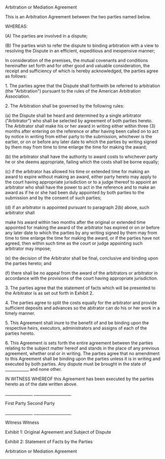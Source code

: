 Arbitration or Mediation Agreement

This is an Arbitration Agreement between the two parties named below.

WHEREAS:

\(A\) The parties are involved in a dispute;

\(B\) The parties wish to refer the dispute to binding arbitration with
a view to resolving the Dispute in an efficient, expeditious and
inexpensive manner;

In consideration of the premises, the mutual covenants and conditions
hereinafter set forth and for other good and valuable consideration, the
receipt and sufficiency of which is hereby acknowledged, the parties
agree as follows:

1\. The parties agree that the Dispute shall forthwith be referred to
arbitration (the \"Arbitration\") pursuant to the rules of the American
Arbitration Association.

2\. The Arbitration shall be governed by the following rules:

\(a\) the Dispute shall be heard and determined by a single arbitrator
(\"Arbitrator\") who shall be selected by agreement of both parties
hereto. The Arbitrator shall make his or her award in writing either
within three (3) months after entering on the reference or after having
been called on to act by notice in writing from either party to the
submission, whichever is the earlier, or on or before any later date to
which the parties by writing signed by them may from time to time
enlarge the time for making the award;

\(b\) the arbitrator shall have the authority to award costs to
whichever party he or she deems appropriate, failing which the costs
shall be borne equally;

\(c\) if the arbitrator has allowed his time or extended time for making
an award to expire without making an award, either party hereto may
apply to the court having appropriate jurisdiction or to a judge thereof
to appoint an arbitrator who shall have the power to act in the
reference and to make an award as if he or she had been duly appointed
by both parties to the submission and by the consent of such parties;

\(d\) if an arbitrator is appointed pursuant to paragraph 2(b) above,
such arbitrator shall

make his award within two months after the original or extended time
appointed for making the award of the arbitrator has expired or on or
before any later date to which the parties by any writing signed by them
may from time to time enlarge the time for making the award, or if the
parties have not agreed, then within such time as the court or judge
appointing such arbitrator may impose;

\(e\) the decision of the Arbitrator shall be final, conclusive and
binding upon the parties hereto; and

\(f\) there shall be no appeal from the award of the arbitrators or
arbitrator in accordance with the provisions of the court having
appropriate jurisdiction.

3\. The parties agree that the statement of facts which will be
presented to the Arbitrator is as set out forth in Exhibit 2.

4\. The parties agree to split the costs equally for the arbitrator and
provide sufficient deposits and advances so the abitrator can do his or
her work in a timely manner.

5\. This Agreement shall inure to the benefit of and be binding upon the
respective heirs, executors, administrators and assigns of each of the
parties hereto.

6\. This Agreement is sets forth the entire agreement between the
parties relating to the subject matter hereof and stands in the place of
any previous agreement, whether oral or in writing. The parties agree
that no amendment to this Agreement shall be binding upon the parties
unless it is in writing and executed by both parties. Any dispute must
be brought in the state of \_\_\_\_\_\_\_\_\_\_\_\_ and none other.

IN WITNESS WHEREOF this Agreement has been executed by the parties
hereto as of the date written above.

\_\_\_\_\_\_\_\_\_\_\_\_\_\_ \_\_\_\_\_\_\_\_\_\_\_\_\_\_\_\_\_\_\_

First Party Second Party

\_\_\_\_\_\_\_\_\_\_\_\_\_\_ \_\_\_\_\_\_\_\_\_\_\_\_\_\_\_\_\_\_\_

Witness Witness

Exhibit 1: Original Agreement and Subject of Dispute

Exhibit 2: Statement of Facts by the Parties

Arbitration or Mediation Agreement
